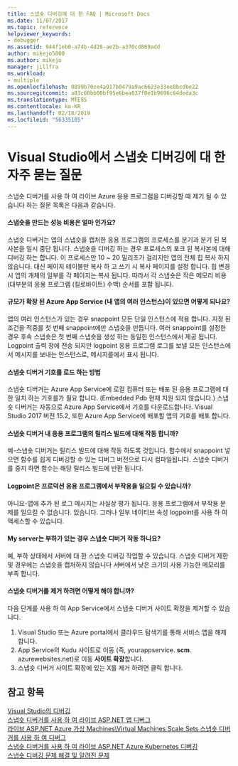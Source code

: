 ```yaml
---
title: 스냅숏 디버깅에 대 한 FAQ | Microsoft Docs
ms.date: 11/07/2017
ms.topic: reference
helpviewer_keywords:
- debugger
ms.assetid: 944f1eb0-a74b-4d28-ae2b-a370cd869add
author: mikejo5000
ms.author: mikejo
manager: jillfra
ms.workload:
- multiple
ms.openlocfilehash: 0899b70ce4a917b0479a9ac6623e33ee8bcdbe22
ms.sourcegitcommit: a83c60bb00bf95e6bea037f0e1b9696c64deda3c
ms.translationtype: MTE95
ms.contentlocale: ko-KR
ms.lasthandoff: 02/18/2019
ms.locfileid: "56335105"
---
```

# <a name="frequently-asked-questions-for-snapshot-debugging-in-visual-studio"></a>Visual Studio에서 스냅숏 디버깅에 대 한 자주 묻는 질문

스냅숏 디버거를 사용 하 여 라이브 Azure 응용 프로그램을 디버깅할 때 제기 될 수 있습니다 하는 질문 목록은 다음과 같습니다.

#### <a name="what-is-the-performance-cost-of-taking-a-snapshot"></a>스냅숏을 만드는 성능 비용은 얼마 인가요?

스냅숏 디버거는 앱의 스냅숏을 캡처한 응용 프로그램의 프로세스를 분기과 분기 된 복사본을 일시 중단 됩니다. 스냅숏을 디버깅 하는 경우 프로세스의 포크 된 복사본에 대해 디버깅 하는 합니다. 이 프로세스만 10 ~ 20 밀리초가 걸리지만 앱의 전체 힙 복사 하지 않습니다. 대신 페이지 테이블만 복사 하 고 쓰기 시 복사 페이지를 설정 합니다. 힙 변경 시 앱의 개체의 일부를 각 페이지는 복사 됩니다. 따라서 각 스냅숏은 작은 메모리 비용 (대부분의 응용 프로그램 (킬로바이트) 수백) 순서를 포함 됩니다. 

#### <a name="what-happens-if-i-have-a-scaled-out-azure-app-service-multiple-instances-of-my-app"></a>규모가 확장 된 Azure App Service (내 앱의 여러 인스턴스)이 있으면 어떻게 되나요?

앱의 여러 인스턴스가 있는 경우 snappoint 모든 단일 인스턴스에 적용 합니다. 지정 된 조건을 적중를 첫 번째 snappoint에만 스냅숏을 만듭니다. 여러 snappoint를 설정한 경우 후속 스냅숏은 첫 번째 스냅숏을 생성 하는 동일한 인스턴스에서 제공 됩니다. Logpoint 출력 창에 전송 되지만 logpoint 응용 프로그램 로그를 보낼 모든 인스턴스에서 메시지를 보내는 인스턴스로, 메시지를에서 표시 됩니다. 

#### <a name="how-does-the-snapshot-debugger-load-symbols"></a>스냅숏 디버거 기호를 로드 하는 방법

스냅숏 디버거는 Azure App Service에 로컬 컴퓨터 또는 배포 된 응용 프로그램에 대 한 일치 하는 기호를가 필요 합니다. (Embedded Pdb 현재 지원 되지 않습니다.) 스냅숏 디버거는 자동으로 Azure App Service에서 기호를 다운로드합니다. Visual Studio 2017 버전 15.2, 또한 Azure App Service에 배포할 앱의 기호를 배포 합니다.

#### <a name="does-the-snapshot-debugger-work-against-release-builds-of-my-application"></a>스냅숏 디버거 내 응용 프로그램의 릴리스 빌드에 대해 작동 합니까?

예-스냅숏 디버거는 릴리스 빌드에 대해 작동 하도록 것입니다. 함수에서 snappoint 넣으면 함수를 쉽게 디버깅할 수 있는 디버그 버전으로 다시 컴파일됩니다. 스냅숏 디버거를 중지 하면 함수는 해당 릴리스 빌드에 반환 됩니다. 

#### <a name="can-logpoints-cause-side-effects-in-my-production-application"></a>Logpoint은 프로덕션 응용 프로그램에서 부작용을 일으킬 수 있습니까?

아니요-앱에 추가 된 로그 메시지는 사실상 평가 됩니다. 응용 프로그램에서 부작용 문제를 일으킬 수 없습니다. 있습니다. 그러나 일부 네이티브 속성 logpoint를 사용 하 여 액세스할 수 있습니다. 

#### <a name="does-the-snapshot-debugger-work-if-my-server-is-under-load"></a>My server는 부하가 있는 경우 스냅숏 디버거 작동 하나요?

예, 부하 상태에서 서버에 대 한 스냅숏 디버깅 작업할 수 있습니다. 스냅숏 디버거 제한 및 경우에는 스냅숏을 캡처하지 않습니다 서버에서 낮은 크기의 사용 가능한 메모리를 부족 합니다.

#### <a name="how-do-i-uninstall-the-snapshot-debugger"></a>스냅숏 디버거를 제거 하려면 어떻게 해야 합니까?

다음 단계를 사용 하 여 App Service에서 스냅숏 디버거 사이트 확장을 제거할 수 있습니다.

1. Visual Studio 또는 Azure portal에서 클라우드 탐색기를 통해 서비스 앱을 해제 합니다.
1. App Service의 Kudu 사이트로 이동 (즉, yourappservice. **scm**. azurewebsites.net)로 이동 **사이트 확장**합니다.
1. 스냅숏 디버거 사이트 확장에 있는 X를 제거 하려면 클릭 합니다.

## <a name="see-also"></a>참고 항목

[Visual Studio의 디버깅](../debugger/index.md)  
[스냅숏 디버거를 사용 하 여 라이브 ASP.NET 앱 디버그](../debugger/debug-live-azure-applications.md)  
[라이브 ASP.NET Azure 가상 Machines\Virtual Machines Scale Sets 스냅숏 디버거를 사용 하 여 디버그](../debugger/debug-live-azure-virtual-machines.md)  
[스냅숏 디버거를 사용 하 여 라이브 ASP.NET Azure Kubernetes 디버깅](../debugger/debug-live-azure-kubernetes.md)  
[스냅숏 디버깅 문제 해결 및 알려진 문제](../debugger/debug-live-azure-apps-troubleshooting.md)

